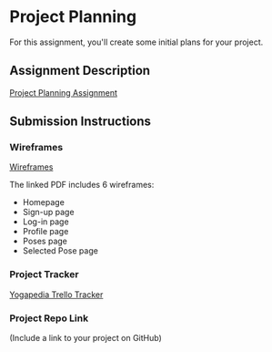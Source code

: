 # Project Planning
For this assignment, you'll create some initial plans for your project.

## Assignment Description
[Project Planning Assignment](https://education.launchcode.org/liftoff/assignments/planning/)

## Submission Instructions

### Wireframes

[Wireframes](https://github.com/BHILLS1/liftoff-assignments/blob/master/P3-Project_Planning/Yogapedia_Wireframes.pdf)

The linked PDF includes 6 wireframes:
* Homepage
* Sign-up page
* Log-in page
* Profile page
* Poses page
* Selected Pose page

### Project Tracker

[Yogapedia Trello Tracker](https://trello.com/b/wKwajzDi/capstone-project)

### Project Repo Link

(Include a link to your project on GitHub)
